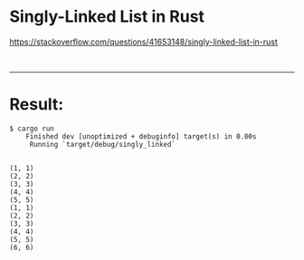 # Singly-Linked List in Rust

https://stackoverflow.com/questions/41653148/singly-linked-list-in-rust

<br>

<hr>

# Result:

```
$ cargo run
    Finished dev [unoptimized + debuginfo] target(s) in 0.00s
     Running `target/debug/singly_linked`


(1, 1)
(2, 2)
(3, 3)
(4, 4)
(5, 5)
(1, 1)
(2, 2)
(3, 3)
(4, 4)
(5, 5)
(6, 6)

```
